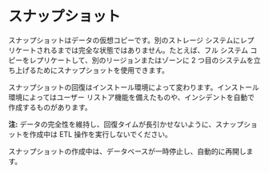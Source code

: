 スナップショット
================

スナップショットはデータの仮想コピーです。別のストレージ システムにレプリケートされるまでは完全な状態ではありません。たとえば、フル システム コピーをレプリケートして、別のリージョンまたはゾーンに 2 つ目のシステムを立ち上げるためにスナップショットを使用できます。

スナップショットの回復はインストール環境によって変わります。インストール環境によってはユーザー リストア機能を備えたものや、インシデントを自動で作成するものがあります。

**注:** データの完全性を維持し、回復タイムが長引かせないように、スナップショットを作成中は ETL 操作を実行しないでください。

スナップショットの作成中は、データベースが一時停止し、自動的に再開します。
